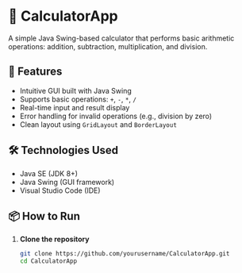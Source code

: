 # 🧮 CalculatorApp

A simple Java Swing-based calculator that performs basic arithmetic operations: addition, subtraction, multiplication, and division.

## 🚀 Features

- Intuitive GUI built with Java Swing
- Supports basic operations: `+`, `-`, `*`, `/`
- Real-time input and result display
- Error handling for invalid operations (e.g., division by zero)
- Clean layout using `GridLayout` and `BorderLayout`

## 🛠️ Technologies Used

- Java SE (JDK 8+)
- Java Swing (GUI framework)
- Visual Studio Code (IDE)

## 📦 How to Run

1. **Clone the repository**  
   ```bash
   git clone https://github.com/yourusername/CalculatorApp.git
   cd CalculatorApp
